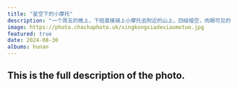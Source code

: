 ```yaml
---
title: "星空下的小摩托"
description: "一个周五的晚上，下班直接骑上小摩托去附近的山上，四级暗空，肉眼可见的星星明显比城区多太多了。虽然不时有车辆驶过干扰了拍摄，有蚊虫叮咬，但是我还是在一个小时内完成星空、人物及地面的拍摄。星空使用14张堆栈，地面调整曝光，融合了手举灯光的部分到星空图层。最后我觉得还是得上一个风格化滤镜，去掉那些传统的蓝色，让这张光污染比较重的星空图有一丝独特的味道。"
image: https://photo.chachaphoto.uk/xingkongxiadexiaomotuo.jpg
featured: true
date: 2024-08-30
albums: hunan
---
```


## This is the full description of the photo.
